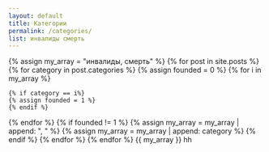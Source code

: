 ```yaml
---
layout: default
title: Категории
permalink: /categories/
list: инвалиды смерть
---
```

{% assign my_array = "инвалиды, смерть" %}
{% for post in site.posts %}
{% for category in post.categories %}
{% assign founded = 0 %}
{% for i in my_array %}

	{% if category == i%}
	{% assign founded = 1 %}
	{% endif %}

{% endfor %}
{% if founded != 1 %}
	{% assign my_array = my_array | append: ", " %}
	{% assign my_array = my_array | append: category %}
	{% endif %}
{% endfor %}
{% endfor %}
{{ my_array }}
hh